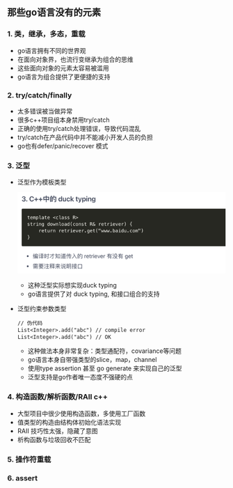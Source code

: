## 那些go语言没有的元素

### 1. 类，继承，多态，重载
- go语言拥有不同的世界观
- 在面向对象界，也流行变继承为组合的思维
- 这些面向对象的元素太容易被滥用
- go语言为组合提供了更便捷的支持

### 2. try/catch/finally
- 太多错误被当做异常
- 很多c++项目组本身禁用try/catch
- 正确的使用try/catch处理错误，导致代码混乱
- try/catch在产品代码中并不能减小开发人员的负担
- go也有defer/panic/recover 模式
### 3. 泛型
- 泛型作为模板类型
  
  ![](images/1b8fb775.png)
  
  - 这种泛型实际想实现duck typing
  - go语言提供了对 duck typing, 和接口组合的支持
- 泛型约束参数类型
  ```cgo
  // 伪代码
  List<Integer>.add("abc") // compile error
  List<Integer>.add("abc") // OK
  ```
  - 这种做法本身非常复杂：类型通配符，covariance等问题
  - go语言本身自带强类型的slice，map，channel
  - 使用type assertion 甚至 go generate 来实现自己的泛型
  - 泛型支持是go作者唯一态度不强硬的点
  
### 4. 构造函数/解析函数/RAII c++
- 大型项目中很少使用构造函数，多使用工厂函数
- 值类型的构造由结构体初始化语法实现
- RAII 技巧性太强，隐藏了意图
- 析构函数与垃圾回收不匹配
### 5. 操作符重载
### 6. assert
